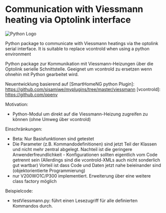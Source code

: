 # Communication with Viessmann heating via Optolink interface


![Python Logo](https://www.python.org/static/community_logos/python-logo.png "Sample inline image")

Python package to communicate with Viessmann heatings via the optolink serial interface.
It is suitable to replace vcontrold when using a python environment

Python package zur Kommunikation mit Viessmann-Heizungen über die Optolink serielle Schnittstelle.
Geeignet um vcontrold zu ersetzen wenn ohnehin mit Python gearbeitet wird.

Neuentwicklung basierend  auf 
[SmartHomeNG python Plugin]: https://github.com/sisamiwe/myplugins/tree/master/viessmann
[vcontrold]: https://github.com/openv

Motivation:
- Python-Modul um direkt auf die Viessmann-Heizung zugreifen zu können (ohne Umweg über vcontrold)

Einschränkungen:
 - Beta: Nur Basisfunktionen sind getestet
 - Die Parameter (z.B. Kommandodefinitionen) sind jetzt Teil der Klassen und nicht mehr zentral abgelegt.
   Nachteil ist die geringere Anwenderfreundlichkeit - Konfigurationen sollten eigentlich vom Code getrennt sein
   (Allerdings sind die vcontrold-XMLs auch nicht sonderlich gut wartbar)
   Vorteil ist dass Code und Daten jetzt nahe beieinander sind (objektorientierte Programmierung)
 - nur V200WO1C/P300 implementiert. Erweiterung über eine weitere class factory möglich

Beispielcode:
- testViessmann.py: führt einen Lesezugriff für alle definierten Kommandos durch.

[packaging guide]: https://packaging.python.org
[distribution tutorial]: https://packaging.python.org/tutorials/packaging-projects/
[src]: https://github.com/
[rst]: http://docutils.sourceforge.net/rst.html
[md]: https://tools.ietf.org/html/rfc7764#section-3.5 "CommonMark variant"
[md use]: https://packaging.python.org/specifications/core-metadata/#description-content-type-optional
